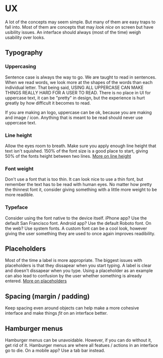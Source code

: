 # UX

A lot of the concepts may seem simple. 
But many of them are easy traps to fall into. 
Most of them are concepts that may _look nice_ on screen but have usibility issues.
An interface should always (most of the time) weigh usability over looks.

## Typography

### Uppercasing

Sentence case is always the way to go.
We are taught to read in sentences.
When we read words, we look more at the shapes of the words than each individual letter.
That being said, USING ALL UPPERCASE CAN MAKE THINGS REALLY HARD FOR A USER TO READ.
There is no place in UI for uppercase text, it can be "pretty" in design, but the experience is hurt greatly by how difficult it becomes to read.

If you are making an logo, uppercase can be ok, because you are making and image / icon.
Anything that is meant to be read should never use uppercase text.

### Line height

Allow the eyes room to breath.
Make sure you apply enough line height that text isn't squished.
150% of the font size is a good place to start, giving 50% of the fonts height between two lines.
[More on line height](https://www.quora.com/What-is-the-ideal-line-height-for-readability)

### Font weight

Don't use a font that is too thin.
It can look nice to use a thin font, but remember the text has to be read with human eyes.
No matter how pretty the thinnest font it, consider giving something with a little more weight to be more readible.

### Typeface

Consider using the font native to the device itself.
iPhone app? Use the default San Francisco font.
Android app? Use the default Roboto font.
On the web? Use system fonts.
A custom font can be a cool look, however giving the user something they are used to once again improves readibility.

## Placeholders

Most of the time a label is more appropriate.
The biggest issues with placeholders is that they dissapear when you start typing.
A label is clear and doesn't dissapear when you type.
Using a placeholder as an example can also lead to confusion by the user whether something is already entered.
[More on placeholders](https://uxdesign.cc/alternatives-to-placeholder-text-13f430abc56f#.36p3oc4qo)

## Spacing (margin / padding)

Keep spacing even around objects can help make a more cohesive interface and make things _fit_ on an interface better.

## Hamburger menus

Hamburger menus can be unavoidable.
However, if you can do without it, get rid of it.
Hamburger menus are where all featues / actions in an interface go to die.
On a mobile app? Use a tab bar instead.

